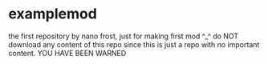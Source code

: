 # examplemod
the first repository by nano frost, just for making first mod ^_^
do NOT download any content of this repo since this is just a repo with no important content. YOU HAVE BEEN WARNED
